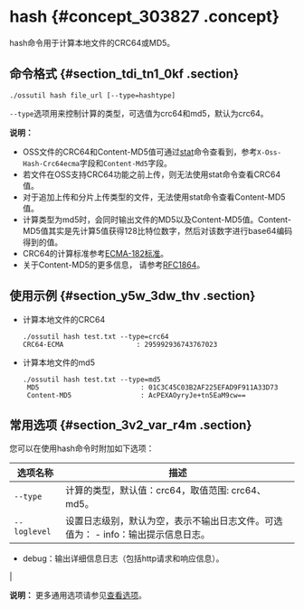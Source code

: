 # hash {#concept_303827 .concept}

 hash命令用于计算本地文件的CRC64或MD5。

## 命令格式 {#section_tdi_tn1_0kf .section}

``` {#codeblock_rza_77c_4wf}
./ossutil hash file_url [--type=hashtype]
```

 `--type`选项用来控制计算的类型，可选值为crc64和md5，默认为crc64。

**说明：** 

-   OSS文件的CRC64和Content-MD5值可通过[stat](cn.zh-CN/常用工具/命令行工具ossutil/常用命令/stat.md#)命令查看到，参考`X-Oss-Hash-Crc64ecma`字段和`Content-Md5`字段。
-   若文件在OSS支持CRC64功能之前上传，则无法使用stat命令查看CRC64值。
-   对于追加上传和分片上传类型的文件，无法使用stat命令查看Content-MD5值。
-   计算类型为md5时，会同时输出文件的MD5以及Content-MD5值。Content-MD5值其实是先计算5值获得128比特位数字，然后对该数字进行base64编码得到的值。
-   CRC64的计算标准参考[ECMA-182标准](http://www.ecma-international.org/publications/standards/Ecma-182.htm)。
-   关于Content-MD5的更多信息， 请参考[RFC1864](https://tools.ietf.org/html/rfc1864)。

## 使用示例 {#section_y5w_3dw_thv .section}

-   计算本地文件的CRC64

    ``` {#codeblock_3e8_xci_mpg}
    ./ossutil hash test.txt --type=crc64
    CRC64-ECMA                  : 295992936743767023
    ```

-   计算本地文件的md5

    ``` {#codeblock_2r9_sld_0hm}
    ./ossutil hash test.txt --type=md5
     MD5                         : 01C3C45C03B2AF225EFAD9F911A33D73
     Content-MD5                 : AcPEXAOyryJe+tn5EaM9cw==
    ```


## 常用选项 {#section_3v2_var_r4m .section}

您可以在使用hash命令时附加如下选项：

|选项名称|描述|
|----|--|
| `--type` |计算的类型，默认值：crc64，取值范围: crc64、md5。|
| `--loglevel` |设置日志级别，默认为空，表示不输出日志文件。可选值为： -   info：输出提示信息日志。
-   debug：输出详细信息日志（包括http请求和响应信息）。

 |

**说明：** 更多通用选项请参见[查看选项](cn.zh-CN/常用工具/命令行工具ossutil/查看选项.md#)。

